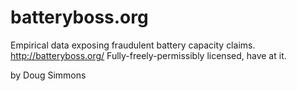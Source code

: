 # batteryboss.org
Empirical data exposing fraudulent battery capacity claims.
http://batteryboss.org/
Fully-freely-permissibly licensed, have at it.

by Doug Simmons
